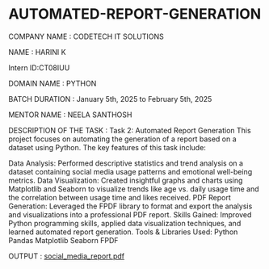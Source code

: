 # AUTOMATED-REPORT-GENERATION

COMPANY NAME : CODETECH IT SOLUTIONS

NAME : HARINI K

Intern ID:CT08IUU

DOMAIN NAME : PYTHON

BATCH DURATION : January 5th, 2025 to February 5th, 2025

MENTOR NAME : NEELA SANTHOSH

DESCRIPTION OF THE TASK : Task 2: Automated Report Generation 
This project focuses on automating the generation of a report based on a dataset using Python. The key features of this task include:

Data Analysis: Performed descriptive statistics and trend analysis on a dataset containing social media usage patterns and emotional well-being metrics.
Data Visualization: Created insightful graphs and charts using Matplotlib and Seaborn to visualize trends like age vs. daily usage time and the correlation between usage time and likes received.
PDF Report Generation: Leveraged the FPDF library to format and export the analysis and visualizations into a professional PDF report.
Skills Gained: Improved Python programming skills, applied data visualization techniques, and learned automated report generation.
Tools & Libraries Used:
Python
Pandas
Matplotlib
Seaborn
FPDF






OUTPUT :   [social_media_report.pdf](https://github.com/user-attachments/files/18453280/social_media_report.pdf)
